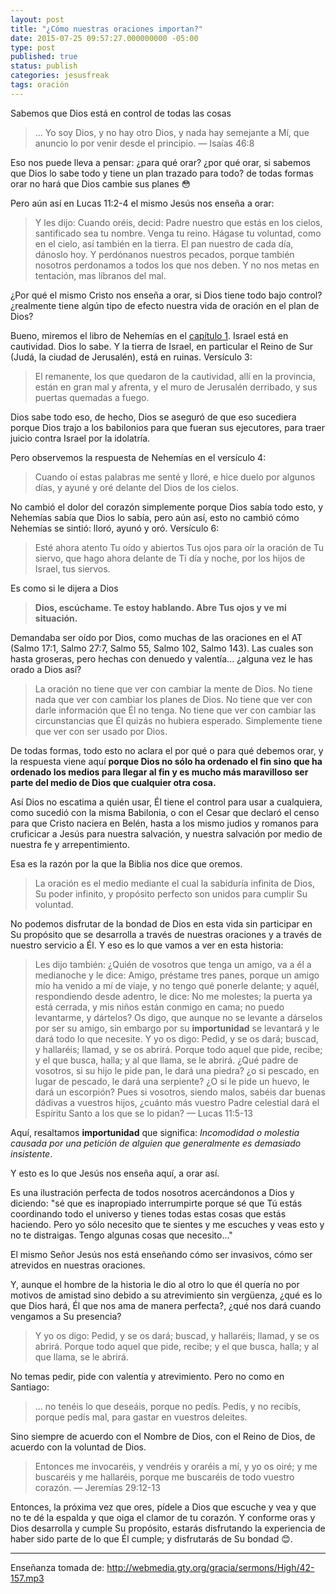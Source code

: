 ```yaml
---
layout: post
title: "¿Cómo nuestras oraciones importan?"
date: 2015-07-25 09:57:27.000000000 -05:00
type: post
published: true
status: publish
categories: jesusfreak
tags: oración
---
```

Sabemos que Dios está en control de todas las cosas

> ... Yo soy Dios, y no hay otro Dios, y nada hay semejante a Mí, que anuncio lo por venir desde el principio.
— Isaías 46:8

Eso nos puede lleva a pensar: ¿para qué orar? ¿por qué orar, si sabemos que Dios lo sabe todo y tiene un plan trazado para todo? de todas formas orar no hará que Dios cambie sus planes 😳

Pero aún así en Lucas 11:2-4 el mismo Jesús nos enseña a orar:

> Y les dijo: Cuando oréis, decid: Padre nuestro que estás en los cielos, santificado sea tu nombre. Venga tu reino. Hágase tu voluntad, como en el cielo, así también en la tierra.
El pan nuestro de cada día, dánoslo hoy.
Y perdónanos nuestros pecados, porque también nosotros perdonamos a todos los que nos deben. Y no nos metas en tentación, mas líbranos del mal.

¿Por qué el mismo Cristo nos enseña a orar, si Dios tiene todo bajo control? ¿realmente tiene algún tipo de efecto nuestra vida de oración en el plan de Dios?

Bueno, miremos el libro de Nehemías en el [capítulo 1](https://www.biblegateway.com/passage/?search=Nehemias+1&amp;version=RVR1960). Israel está en cautividad. Dios lo sabe. Y la tierra de Israel, en particular el Reino de Sur (Judá, la ciudad de Jerusalén), está en ruinas. Versículo 3:

> El remanente, los que quedaron de la cautividad, allí en la provincia, están en gran mal y afrenta, y el muro de Jerusalén derribado, y sus puertas quemadas a fuego.

Dios sabe todo eso, de hecho, Dios se aseguró de que eso sucediera porque Dios trajo a los babilonios para que fueran sus ejecutores, para traer juicio contra Israel por la idolatría.

Pero observemos la respuesta de Nehemías en el versículo 4:

> Cuando oí estas palabras me senté y lloré, e hice duelo por algunos días, y ayuné y oré delante del Dios de los cielos.

No cambió el dolor del corazón simplemente porque Dios sabía todo esto, y Nehemías sabía que Dios lo sabía, pero aún así, esto no cambió cómo Nehemías se sintió: lloró, ayunó y oró. Versículo 6:

> Esté ahora atento Tu oído y abiertos Tus ojos para oír la oración de Tu siervo, que hago ahora delante de Ti día y noche, por los hijos de Israel, tus siervos.

Es como si le dijera a Dios

> **Dios, escúchame. Te estoy hablando. Abre Tus ojos y ve mi situación.**

Demandaba ser oído por Dios, como muchas de las oraciones en el AT (Salmo 17:1, Salmo 27:7, Salmo 55, Salmo 102, Salmo 143). Las cuales son hasta groseras, pero hechas con denuedo y valentía... ¿alguna vez le has orado a Dios así?

>La oración no tiene que ver con cambiar la mente de Dios. No tiene nada que ver con cambiar los planes de Dios. No tiene que ver con darle información que Él no tenga. No tiene que ver con cambiar las circunstancias que Él quizás no hubiera esperado. Simplemente tiene que ver con ser usado por Dios.

De todas formas, todo esto no aclara el por qué o para qué debemos orar, y la respuesta viene aquí **porque Dios no sólo ha ordenado el fin sino que ha ordenado los medios para llegar al fin y es mucho más maravilloso ser parte del medio de Dios que cualquier otra cosa.**

Así Dios no escatima a quién usar, Él tiene el control para usar a cualquiera, como sucedió con la misma Babilonia, o con el Cesar que declaró el censo para que Cristo naciera en Belén, hasta a los mismo judios y romanos para cruficicar a Jesús para nuestra salvación, y nuestra salvación por medio de nuestra fe y arrepentimiento.

Esa es la razón por la que la Biblia nos dice que oremos.

> La oración es el medio mediante el cual la sabiduría infinita de Dios, Su poder infinito, y propósito perfecto son unidos para cumplir Su voluntad.

No podemos disfrutar de la bondad de Dios en esta vida sin participar en Su propósito que se desarrolla a través de nuestras oraciones y a través de nuestro servicio a Él. Y eso es lo que vamos a ver en esta historia:

> Les dijo también: ¿Quién de vosotros que tenga un amigo, va a él a medianoche y le dice: Amigo, préstame tres panes, porque un amigo mío ha venido a mí de viaje, y no tengo qué ponerle delante; y aquél, respondiendo desde adentro, le dice: No me molestes; la puerta ya está cerrada, y mis niños están conmigo en cama; no puedo levantarme, y dártelos?
Os digo, que aunque no se levante a dárselos por ser su amigo, sin embargo por su <strong>importunidad</strong> se levantará y le dará todo lo que necesite.
Y yo os digo: Pedid, y se os dará; buscad, y hallaréis; llamad, y se os abrirá.
Porque todo aquel que pide, recibe; y el que busca, halla; y al que llama, se le abrirá.
¿Qué padre de vosotros, si su hijo le pide pan, le dará una piedra? ¿o si pescado, en lugar de pescado, le dará una serpiente? <span id="es-RVR1960-25419" class="text Luke-11-12">¿O si le pide un huevo, le dará un escorpión?</span>
Pues si vosotros, siendo malos, sabéis dar buenas dádivas a vuestros hijos, ¿cuánto más vuestro Padre celestial dará el Espíritu Santo a los que se lo pidan?
— Lucas 11:5-13

Aquí, resaltamos **importunidad** que significa: *Incomodidad o molestia causada por una petición de alguien que generalmente es demasiado insistente*.

Y esto es lo que Jesús nos enseña aquí, a orar así.

Es una ilustración perfecta de todos nosotros acercándonos a Dios y diciendo: "sé que es inapropiado interrumpirte porque sé que Tú estás coordinando todo el universo y tienes todas estas cosas que estás haciendo. Pero yo sólo necesito que te sientes y me escuches y veas esto y no te distraigas. Tengo algunas cosas que necesito…"

El mismo Señor Jesús nos está enseñando cómo ser invasivos, cómo ser atrevidos en nuestras oraciones.

Y, aunque el hombre de la historia le dio al otro lo que él quería no por motivos de amistad sino debido a su atrevimiento sin vergüenza, ¿qué es lo que Dios hará, Él que nos ama de manera perfecta?, ¿qué nos dará cuando vengamos a Su presencia?

>Y yo os digo: Pedid, y se os dará; buscad, y hallaréis; llamad, y se os abrirá. Porque todo aquel que pide, recibe; y el que busca, halla; y al que llama, se le abrirá.

No temas pedir, pide con valentía y atrevimiento. Pero no como en Santiago:

>... no tenéis lo que deseáis, porque no pedís. Pedís, y no recibís, porque pedís mal, para gastar en vuestros deleites.

Sino siempre de acuerdo con el Nombre de Dios, con el Reino de Dios, de acuerdo con la voluntad de Dios.
> Entonces me invocaréis, y vendréis y oraréis a mí, y yo os oiré; y me buscaréis y me hallaréis, porque me buscaréis de todo vuestro corazón.
— Jeremías 29:12-13

Entonces, la próxima vez que ores, pídele a Dios que escuche y vea y que no te dé la espalda y que oiga el clamor de tu corazón. Y conforme oras y Dios desarrolla y cumple Su propósito, estarás disfrutando la experiencia de haber sido parte de lo que Él cumple; y disfrutarás de Su bondad 😊.

***

Enseñanza tomada de: http://webmedia.gty.org/gracia/sermons/High/42-157.mp3
